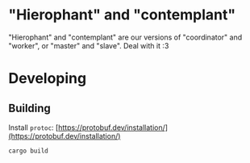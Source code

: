 # "Hierophant" and "contemplant"

"Hierophant" and "contemplant" are our versions of "coordinator" and "worker", or
"master" and "slave".  Deal with it :3

# Developing

## Building

Install `protoc`: [https://protobuf.dev/installation/](https://protobuf.dev/installation/)

`cargo build`

